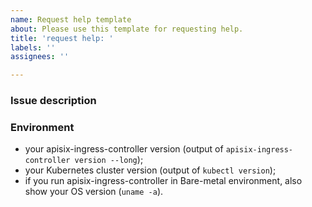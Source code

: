 ```yaml
---
name: Request help template
about: Please use this template for requesting help.
title: 'request help: '
labels: ''
assignees: ''

---
```


### Issue description

### Environment

* your apisix-ingress-controller version (output of `apisix-ingress-controller version --long`);
* your Kubernetes cluster version (output of `kubectl version`);
* if you run apisix-ingress-controller in Bare-metal environment, also show your OS version (`uname -a`).
